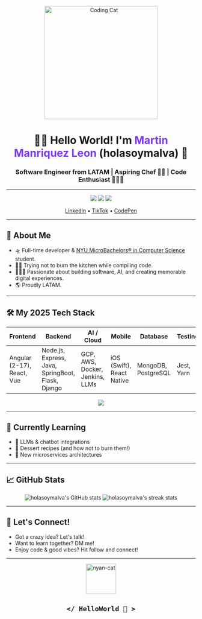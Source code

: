 <!-- Animated banner or featured image -->
<p align="center">
  <img src="https://media.giphy.com/media/26ufnwz3wDUli7GU0/giphy.gif" width="300" alt="Coding Cat"/>
</p>

<h1 align="center">👋🏼 Hello World! I'm <span style="color:#7c3aed;">Martin Manriquez Leon</span> (holasoymalva) 🦄</h1>
<h3 align="center">Software Engineer from LATAM | Aspiring Chef 👨‍🍳 | Code Enthusiast 🧑🏽‍💻</h3>

---

<p align="center">
  <img src="https://img.shields.io/badge/LinkedIn-0077B5?style=flat-square&logo=linkedin&logoColor=white" />
  <img src="https://img.shields.io/badge/tiktok-000000?style=flat-square&logo=tiktok&logoColor=white" />
  <img src="https://img.shields.io/badge/codepen-000000?style=flat-square&logo=codepen&logoColor=white" />
</p>

<p align="center">
  <a href="https://www.linkedin.com/in/martin-manriquez/">LinkedIn</a> •
  <a href="https://www.tiktok.com/@holasoymalva">TikTok</a> •
  <a href="https://codepen.io/malvabombom">CodePen</a>
</p>

---

## 🚀 About Me

- 🛸 Full-time developer & [NYU MicroBachelors® in Computer Science](https://www.sps.nyu.edu/homepage/academics/divisions-and-departments/division-of-applied-undergraduate-studies/credit-for-nyux-microbachelors-programs.html) student.
- 👨‍🍳 Trying not to burn the kitchen while compiling code.
- 🧑🏽‍💻 Passionate about building software, AI, and creating memorable digital experiences.
- 🌎 Proudly LATAM.

---

## 🛠️ My 2025 Tech Stack

| Frontend                  | Backend                | AI / Cloud         | Mobile         | Database      | Testing    |
|---------------------------|------------------------|--------------------|---------------|--------------|------------|
| Angular (2-17), React, Vue| Node.js, Express, Java, SpringBoot, Flask, Django | GCP, AWS, Docker, Jenkins, LLMs | iOS (Swift), React Native | MongoDB, PostgreSQL | Jest, Yarn |

<div align="center">
  <img src="https://skillicons.dev/icons?i=js,ts,py,java,swift,html,css,react,angular,nodejs,docker,aws,gcp,mongodb,postgres,vue,spring,jenkins" />
</div>

---

## 🌱 Currently Learning

- 🤖 LLMs & chatbot integrations
- 🍰 Dessert recipes (and how not to burn them!)
- 🧩 New microservices architectures

---

## 📈 GitHub Stats

<p align="center">
  <img src="https://github-readme-stats.vercel.app/api?username=holasoymalva&show_icons=true&theme=radical" alt="holasoymalva's GitHub stats" />
  <img src="https://github-readme-streak-stats.herokuapp.com/?user=holasoymalva&theme=radical" alt="holasoymalva's streak stats" />
</p>

---

## 🦄 Let's Connect!

- Got a crazy idea? Let's talk!
- Want to learn together? DM me!
- Enjoy code & good vibes? Hit follow and connect!

---

<p align="center">
  <img src="http://www.nyan.cat/cats/original.gif" width="80" alt="nyan-cat"/>
</p>

<h2 align="center"><code>&lt;/ HelloWorld 🖖 &gt;</code></h2>

